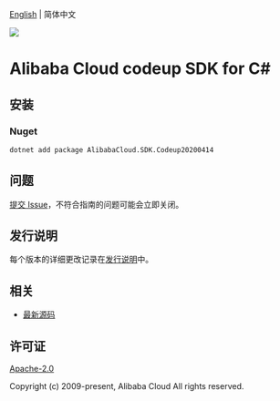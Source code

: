 [English](README.md) | 简体中文

![](https://aliyunsdk-pages.alicdn.com/icons/AlibabaCloud.svg)

# Alibaba Cloud codeup SDK for C#

## 安装

### Nuget

```bash
dotnet add package AlibabaCloud.SDK.Codeup20200414
```

## 问题

[提交 Issue](https://github.com/aliyun/alibabacloud-csharp-sdk/issues/new)，不符合指南的问题可能会立即关闭。

## 发行说明

每个版本的详细更改记录在[发行说明](./ChangeLog.md)中。

## 相关

* [最新源码](https://github.com/aliyun/alibabacloud-csharp-sdk/)

## 许可证

[Apache-2.0](http://www.apache.org/licenses/LICENSE-2.0)

Copyright (c) 2009-present, Alibaba Cloud All rights reserved.
